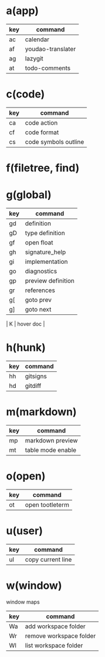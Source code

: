 # a(app)

| key        | command           |
|------------|-------------------|
| <leader>ac | calendar          |
| <leader>af | youdao-translater |
| <leader>ag | lazygit           |
| <leader>at | todo-comments     |

# c(code)

| key        | command              |
|------------|----------------------|
| <leader>ca | code action          |
| <leader>cf | code format          |
| <leader>cs | code symbols outline |

# f(filetree, find)

# g(global)

| key | command            |
|-----|--------------------|
| gd  | definition         |
| gD  | type definition    |
| gf  | open float         |
| gh  | signature_help     |
| gi  | implementation     |
| go  | diagnostics        |
| gp  | preview definition |
| gr  | references         |
| g[  | goto prev          |
| g]  | goto next          |

| K | hover doc |

# h(hunk)

| key        | command  |
|------------|----------|
| <leader>hh | gitsigns |
| <leader>hd | gitdiff  |

# m(markdown)

| key        | command           |
|------------|-------------------|
| <leader>mp | markdown preview  |
| <leader>mt | table mode enable |

# o(open)

| key        | command         |
|------------|-----------------|
| <leader>ot | open tootleterm |

# u(user)

| key        | command           |
|------------|-------------------|
| <leader>ul | copy current line |

# w(window)

window maps

| key        | command                 |
|------------|-------------------------|
| <leader>Wa | add workspace folder    |
| <leader>Wr | remove workspace folder |
| <leader>Wl | list workspace folder   |

